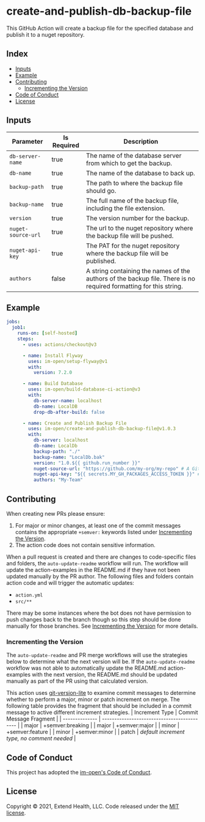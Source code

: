 # create-and-publish-db-backup-file

This GitHub Action will create a backup file for the specified database and publish it to a nuget repository.  

## Index

- [Inputs](#inputs)
- [Example](#example)
- [Contributing](#contributing)
  - [Incrementing the Version](#incrementing-the-version)
- [Code of Conduct](#code-of-conduct)
- [License](#license)

## Inputs

| Parameter          | Is Required | Description                                                                                                       |
| ------------------ | ----------- | ----------------------------------------------------------------------------------------------------------------- |
| `db-server-name`   | true        | The name of the database server from which to get the backup.                                                     |
| `db-name`          | true        | The name of the database to back up.                                                                              |
| `backup-path`      | true        | The path to where the backup file should go.                                                                      |
| `backup-name`      | true        | The full name of the backup file, including the file extension.                                                   |
| `version`          | true        | The version number for the backup.                                                                                |
| `nuget-source-url` | true        | The url to the nuget repository where the backup file will be pushed.                                             |
| `nuget-api-key`    | true        | The PAT for the nuget repository where the backup file will be published.                                         |
| `authors`          | false       | A string containing the names of the authors of the backup file. There is no required formatting for this string. |

## Example

```yml
jobs:
  job1:
    runs-on: [self-hosted]
    steps:
      - uses: actions/checkout@v3

      - name: Install Flyway
        uses: im-open/setup-flyway@v1
        with:
          version: 7.2.0

      - name: Build Database
        uses: im-open/build-database-ci-action@v3
        with:
          db-server-name: localhost
          db-name: LocalDB
          drop-db-after-build: false

      - name: Create and Publish Backup File
        uses: im-open/create-and-publish-db-backup-file@v1.0.3
        with:
          db-server: localhost
          db-name: LocalDb
          backup-path: "./"
          backup-name: "LocalDb.bak"
          version: "1.0.${{ github.run_number }}"
          nuget-source-url: "https://github.com/my-org/my-repo" # A GitHub packages url
          nuget-api-key: "${{ secrets.MY_GH_PACKAGES_ACCESS_TOKEN }}" # A token that has access to publish packages
          authors: "My-Team"
```

## Contributing

When creating new PRs please ensure:

1. For major or minor changes, at least one of the commit messages contains the appropriate `+semver:` keywords listed under [Incrementing the Version](#incrementing-the-version).
1. The action code does not contain sensitive information.

When a pull request is created and there are changes to code-specific files and folders, the `auto-update-readme` workflow will run.  The workflow will update the action-examples in the README.md if they have not been updated manually by the PR author. The following files and folders contain action code and will trigger the automatic updates:

- `action.yml`
- `src/**`

There may be some instances where the bot does not have permission to push changes back to the branch though so this step should be done manually for those branches. See [Incrementing the Version](#incrementing-the-version) for more details.

### Incrementing the Version

The `auto-update-readme` and PR merge workflows will use the strategies below to determine what the next version will be.  If the `auto-update-readme` workflow was not able to automatically update the README.md action-examples with the next version, the README.md should be updated manually as part of the PR using that calculated version.

This action uses [git-version-lite] to examine commit messages to determine whether to perform a major, minor or patch increment on merge.  The following table provides the fragment that should be included in a commit message to active different increment strategies.
| Increment Type | Commit Message Fragment                     |
| -------------- | ------------------------------------------- |
| major          | +semver:breaking                            |
| major          | +semver:major                               |
| minor          | +semver:feature                             |
| minor          | +semver:minor                               |
| patch          | *default increment type, no comment needed* |

## Code of Conduct

This project has adopted the [im-open's Code of Conduct](https://github.com/im-open/.github/blob/master/CODE_OF_CONDUCT.md).

## License

Copyright &copy; 2021, Extend Health, LLC. Code released under the [MIT license](LICENSE).

[git-version-lite]: https://github.com/im-open/git-version-lite
